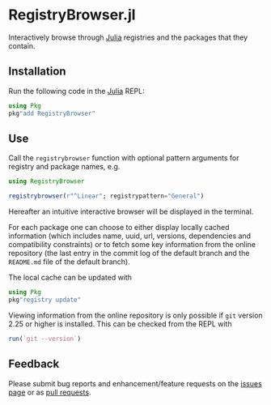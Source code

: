 # RegistryBrowser.jl

Interactively browse through [Julia](https://julialang.org) registries and
the packages that they contain.

## Installation

Run the following code in the [Julia](https://julialang.org) REPL:

```julia
using Pkg
pkg"add RegistryBrowser"
```

## Use

Call the `registrybrowser` function with optional pattern arguments for
registry and package names, e.g.

```julia
using RegistryBrowser

registrybrowser(r"^Linear"; registrypattern="General")
```

Hereafter an intuitive interactive browser will be displayed in the terminal.

For each package one can choose to either display locally cached information
(which includes name, uuid, url, versions, dependencies and compatibility
constraints) or to fetch some key information from the online repository
(the last entry in the commit log of the default branch and the `README.md`
file of the default branch).

The local cache can be updated with

```julia
using Pkg
pkg"registry update"
```

Viewing information from the online repository is only possible if `git`
version 2.25 or higher is installed. This can be checked from the REPL with

```julia
run(`git --version`)
```

## Feedback

Please submit bug reports and enhancement/feature requests on the
[issues page](https://github.com/GHTaarn/RegistryBrowser.jl/issues)
or as
[pull requests](https://github.com/GHTaarn/RegistryBrowser.jl/pulls).

